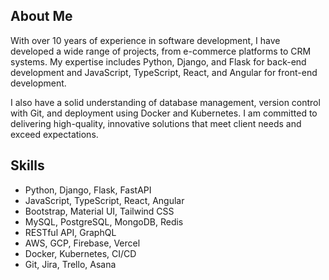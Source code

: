 ## About Me

With over 10 years of experience in software development, I have developed a wide range of projects, from e-commerce platforms to CRM systems. My expertise includes Python, Django, and Flask for back-end development and JavaScript, TypeScript, React, and Angular for front-end development.

I also have a solid understanding of database management, version control with Git, and deployment using Docker and Kubernetes. I am committed to delivering high-quality, innovative solutions that meet client needs and exceed expectations.

## Skills

- Python, Django, Flask, FastAPI
- JavaScript, TypeScript, React, Angular
- Bootstrap, Material UI, Tailwind CSS
- MySQL, PostgreSQL, MongoDB, Redis
- RESTful API, GraphQL
- AWS, GCP, Firebase, Vercel
- Docker, Kubernetes, CI/CD
- Git, Jira, Trello, Asana
